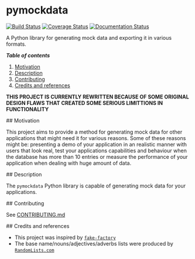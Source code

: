 # pymockdata 
[![Build Status](https://travis-ci.org/vladcalin/py-mock-data-generator.svg?branch=master)](https://travis-ci.org/vladcalin/py-mock-data-generator)
[![Coverage Status](https://coveralls.io/repos/github/vladcalin/py-mock-data-generator/badge.svg?branch=master)](https://coveralls.io/github/vladcalin/py-mock-data-generator?branch=master)
[![Documentation Status](https://readthedocs.org/projects/pymockdata/badge/?version=latest)](http://pymockdata.readthedocs.io/en/latest/?badge=latest)

A Python library for generating mock data and exporting it in various formats.

***Table of contents***

1. [Motivation](#motivation)
2. [Description](#description)
3. [Contributing](#contributing)
4. [Credits and references](#credits)

**THIS PROJECT IS CURRENTLY REWRITTEN BECAUSE OF SOME ORIGINAL DESIGN FLAWS THAT CREATED SOME SERIOUS LIMITTIONS IN FUNCTIONALITY**


<a name="motivation"/>
## Motivation

This project aims to provide a method for generating mock data for other
applications that might need it for various reasons. Some of these reasons 
might be: presenting a demo of your application in an realistic manner
 with users that look real, test your applications capabilities and behaviour when 
the database has more than 10 entries or measure the performance of your application
when dealing with huge amount of data.

<a name="description"/>
## Description

The `pymockdata` Python library is capable of generating mock data for your applications.


<a name="contributing"/>
## Contributing

See [CONTRIBUTING.md](CONTRIBUTING.md)

<a name="credits"/>
## Credits and references

- This project was inspired by [`fake-factory`](https://github.com/joke2k/faker)
- The base name/nouns/adjectives/adverbs lists were produced by [`RandomLists.com`](<https://www.randomlists.com/>)

